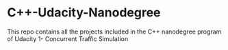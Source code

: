 # C++-Udacity-Nanodegree
This repo contains all the projects included in the C++ nanodegree program of Udacity
1- Concurrent Traffic Simulation
